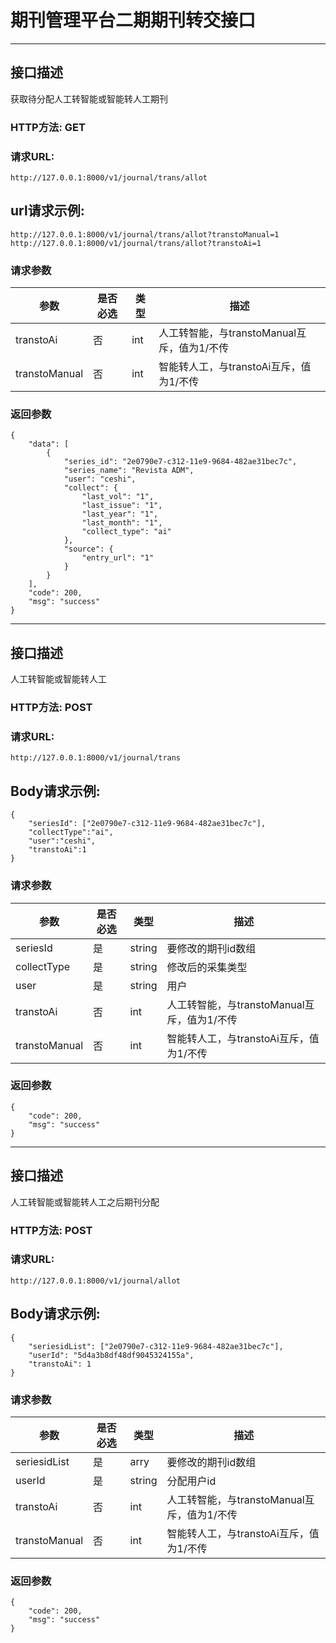 # 期刊管理平台二期期刊转交接口
------

## 接口描述
获取待分配人工转智能或智能转人工期刊


### HTTP方法: GET

### 请求URL: 
    http://127.0.0.1:8000/v1/journal/trans/allot

## url请求示例:
    http://127.0.0.1:8000/v1/journal/trans/allot?transtoManual=1
    http://127.0.0.1:8000/v1/journal/trans/allot?transtoAi=1

### 请求参数

|参数|是否必选|类型|描述
|-|-|-|-
|transtoAi|否	|int	|人工转智能，与transtoManual互斥，值为1/不传
|transtoManual|否	|int	|智能转人工，与transtoAi互斥，值为1/不传

    
### 返回参数
    {
        "data": [
            {
                "series_id": "2e0790e7-c312-11e9-9684-482ae31bec7c",
                "series_name": "Revista ADM",
                "user": "ceshi",
                "collect": {
                    "last_vol": "1",
                    "last_issue": "1",
                    "last_year": "1",
                    "last_month": "1",
                    "collect_type": "ai"
                },
                "source": {
                    "entry_url": "1"
                }
            }
        ],
        "code": 200,
        "msg": "success"
    }



--------------------------------------------------

## 接口描述
人工转智能或智能转人工


### HTTP方法: POST

### 请求URL: 
    http://127.0.0.1:8000/v1/journal/trans

## Body请求示例:

    {
    	"seriesId": ["2e0790e7-c312-11e9-9684-482ae31bec7c"],
    	"collectType":"ai",
    	"user":"ceshi",
    	"transtoAi":1
    }

### 请求参数

|参数|是否必选|类型|描述
|-|-|-|-
|seriesId|是	|string	|要修改的期刊id数组
|collectType|是	|string	|修改后的采集类型
|user|是	|string	|用户
|transtoAi|否	|int	|人工转智能，与transtoManual互斥，值为1/不传
|transtoManual|否	|int	|智能转人工，与transtoAi互斥，值为1/不传

    
### 返回参数

    {
        "code": 200,
        "msg": "success"
    }





------

## 接口描述
人工转智能或智能转人工之后期刊分配


### HTTP方法: POST

### 请求URL: 
    http://127.0.0.1:8000/v1/journal/allot

## Body请求示例:

    {
    	"seriesidList": ["2e0790e7-c312-11e9-9684-482ae31bec7c"],
    	"userId": "5d4a3b8df48df9045324155a",
    	"transtoAi": 1
    }

### 请求参数

|参数|是否必选|类型|描述
|-|-|-|-
|seriesidList|是	|arry	|要修改的期刊id数组
|userId|是	|string	|分配用户id
|transtoAi|否	|int	|人工转智能，与transtoManual互斥，值为1/不传
|transtoManual|否	|int	|智能转人工，与transtoAi互斥，值为1/不传

    
### 返回参数

    {
        "code": 200,
        "msg": "success"
    }
